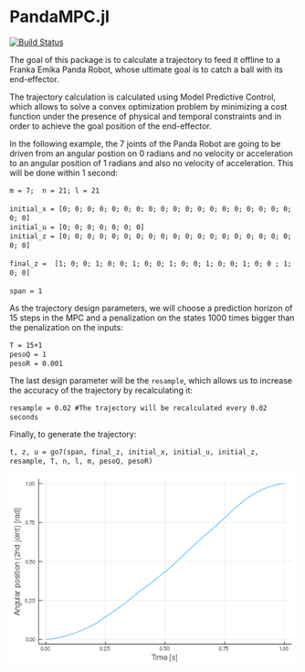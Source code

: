 # PandaMPC.jl

[![Build Status](https://travis-ci.org/juliansaltducaju/PandaMPC.jl.svg?branch=master)](https://travis-ci.org/juliansaltducaju/PandaMPC.jl)


The goal of this package is to calculate a trajectory to feed it offline to a Franka Emika Panda Robot, whose ultimate goal is to catch a ball with its end-effector.

The trajectory calculation is calculated using Model Predictive Control, which allows to solve a convex optimization problem by minimizing a cost function under the presence of physical and temporal constraints and in order to achieve the goal position of the end-effector.

In the following example, the 7 joints of the Panda Robot are going to be driven from an angular postion on 0 radians and no velocity or acceleration to an angular position of 1 radians and also no velocity of acceleration. This will be done within 1 second:

```
m = 7;  n = 21; l = 21
 
initial_x = [0; 0; 0; 0; 0; 0; 0; 0; 0; 0; 0; 0; 0; 0; 0; 0; 0; 0; 0; 0; 0]
initial_u = [0; 0; 0; 0; 0; 0; 0]
initial_z = [0; 0; 0; 0; 0; 0; 0; 0; 0; 0; 0; 0; 0; 0; 0; 0; 0; 0; 0; 0; 0]

final_z =  [1; 0; 0; 1; 0; 0; 1; 0; 0; 1; 0; 0; 1; 0; 0; 1; 0; 0 ; 1; 0; 0]

span = 1
```
As the trajectory design parameters, we will choose a prediction horizon of 15 steps in the MPC and a penalization on the states 1000 times bigger than the penalization on the inputs:

```
T = 15+1
pesoQ = 1
pesoR = 0.001 
```
The last design parameter will be the `resample`, which allows us to increase the accuracy of the trajectory by recalculating it:
```
resample = 0.02 #The trajectory will be recalculated every 0.02 seconds
```
Finally, to generate the trajectory:
```
t, z, u = go7(span, final_z, initial_x, initial_u, initial_z, resample, T, n, l, m, pesoQ, pesoR)

```
![Results](/example/fig.png)
